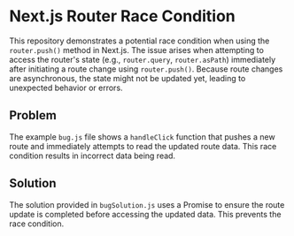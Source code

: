# Next.js Router Race Condition

This repository demonstrates a potential race condition when using the `router.push()` method in Next.js.  The issue arises when attempting to access the router's state (e.g., `router.query`, `router.asPath`) immediately after initiating a route change using `router.push()`.  Because route changes are asynchronous, the state might not be updated yet, leading to unexpected behavior or errors.

## Problem

The example `bug.js` file shows a `handleClick` function that pushes a new route and immediately attempts to read the updated route data.  This race condition results in incorrect data being read.

## Solution

The solution provided in `bugSolution.js` uses a Promise to ensure the route update is completed before accessing the updated data. This prevents the race condition.
